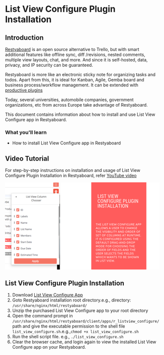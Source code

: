 # List View Configure Plugin Installation

## Introduction

[Restyaboard](https://restya.com/board) is an open source alternative to Trello, but with smart additional features like offline sync, diff /revisions, nested comments, multiple view layouts, chat, and more. And since it is self-hosted, data, privacy, and IP security can be guaranteed.

Restyaboard is more like an electronic sticky note for organizing tasks and todos. Apart from this, it is ideal for Kanban, Agile, Gemba board and business process/workflow management. It can be extended with [productive plugins](https://restya.com/board/apps "productive plugins")

Today, several universities, automobile companies, government organizations, etc from across Europe take advantage of Restyaboard.

This document contains information about how to install and use List View Configure app in Restyaboard.

### What you'll learn

*   How to install List View Configure app in Restyaboard

## Video Tutorial

For step-by-step instructions on installation and usage of List View Configure Plugin Installation in Restyaboard, refer [YouTube video](https://www.youtube.com/watch?v=WGM1DPWv6ZI "Watch video on List View Configure Plugin Installation in Restyaboard")

[![List View Configure Plugin Installation in Restyaboard](listview-configure-plugin-installation.png)](https://www.youtube.com/watch?v=WGM1DPWv6ZI "Watch video on List View Configure Plugin Installation in Restyaboard")  

## List View Configure Plugin Installation

1.  Download [List View Configure App](https://restya.com/board/apps/r_listview_configure "List View Configure App")
2.  Goto Restyaboard installation root directory.e.g., directory: `/usr/share/nginx/html/restyaboard/`
3.  Unzip the purchased List View Configure app to your root directory
4.  Open the command prompt in `/usr/share/nginx/html/restyaboard/client/apps/r_listview_configure/` path and give the executable permission to the shell file `list_view_configure.sh`.e.g.,`chmod +x list_view_configure.sh`
5.  Run the shell script file. e.g., `./list_view_configure.sh`
6.  Clear the browser cache, and login again to view the installed List View Configure app on your Restyaboard.